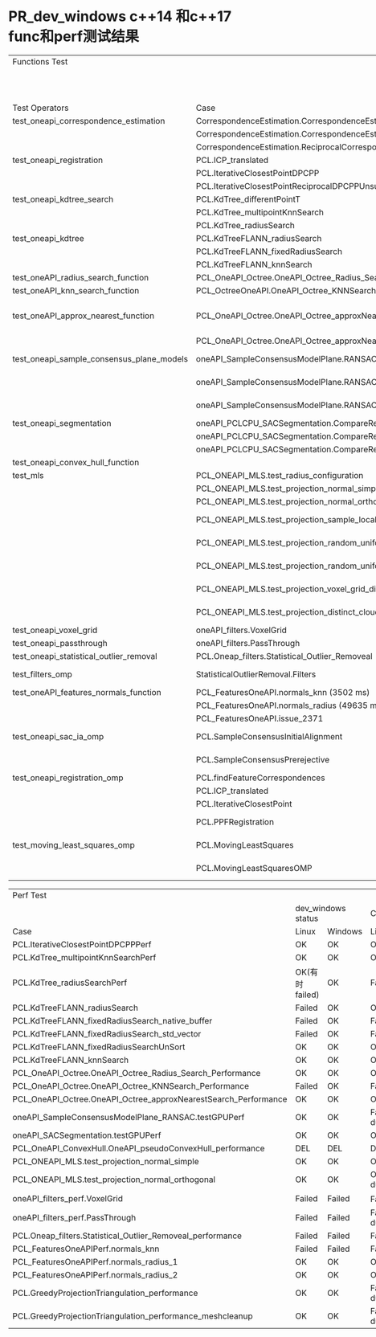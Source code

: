 # PR_dev_windows c++14 和c++17 func和perf测试结果
<body link="#0563C1" vlink="#954F72">

<table border=0 cellpadding=0 cellspacing=0 width=1710 style='border-collapse:
 collapse;table-layout:fixed;width:1284pt'>
 <col width=302 style='mso-width-source:userset;mso-width-alt:11044;width:227pt'>
 <col width=512 style='mso-width-source:userset;mso-width-alt:18724;width:384pt'>
 <col width=142 style='mso-width-source:userset;mso-width-alt:5193;width:107pt'>
 <col width=279 style='mso-width-source:userset;mso-width-alt:10203;width:209pt'>
 <col width=142 style='mso-width-source:userset;mso-width-alt:5193;width:107pt'>
 <col width=135 style='mso-width-source:userset;mso-width-alt:4937;width:101pt'>
 <col width=142 style='mso-width-source:userset;mso-width-alt:5193;width:107pt'>
 <col width=56 style='mso-width-source:userset;mso-width-alt:2048;width:42pt'>
 <tr height=20 style='height:15.0pt'>
  <td colspan=8 height=20 class=xl84 width=1710 style='border-right:.5pt solid black;
  height:15.0pt;width:1284pt'>Functions Test</td>
 </tr>
 <tr height=20 style='height:15.0pt'>
  <td height=20 class=xl66 style='height:15.0pt;border-top:none'>&nbsp;</td>
  <td class=xl66 style='border-top:none;border-left:none'>&nbsp;</td>
  <td colspan=2 class=xl82 style='border-left:none'>dev_windows Status</td>
  <td colspan=2 class=xl82 style='border-left:none'>C++14 PR_dev_windows Status</td>
  <td colspan=2 class=xl82 style='border-left:none'>C++17 PR_dev_windows Status</td>
 </tr>
 <tr height=20 style='height:15.0pt'>
  <td height=20 class=xl69 style='height:15.0pt;border-top:none'>Test Operators</td>
  <td class=xl69 style='border-top:none;border-left:none'>Case</td>
  <td class=xl70 style='border-top:none;border-left:none'>Linux</td>
  <td class=xl71 style='border-top:none;border-left:none'>Windows</td>
  <td class=xl70 style='border-top:none;border-left:none'>Linux</td>
  <td class=xl71 style='border-top:none;border-left:none'>Windows</td>
  <td class=xl70 style='border-top:none;border-left:none'>Linux</td>
  <td class=xl71 style='border-top:none;border-left:none'>Windows</td>
 </tr>
 <tr height=20 style='height:15.0pt'>
  <td height=20 class=xl72 style='height:15.0pt;border-top:none'>test_oneapi_correspondence_estimation<span
  style='mso-spacerun:yes'> </span></td>
  <td class=xl72 style='border-top:none;border-left:none'>CorrespondenceEstimation.CorrespondenceEstimationSetSearchMethod</td>
  <td class=xl72 style='border-top:none;border-left:none'>
  <div ccp_infra_version=3 ccp_infra_timestamp=1685414134092 ccp_infra_user_hash=1035841675
  ccp_infra_copy_id=c8aa6028-034e-4e26-89f7-ec0f1a643c41 data-ccp-timestamp=1685414134092>OK</td>
  <td class=xl72 style='border-top:none;border-left:none'>
  <div ccp_infra_version=3 ccp_infra_timestamp=1685414180586 ccp_infra_user_hash=1035841675
  ccp_infra_copy_id=5b463302-f63b-4d87-9c6c-52588d9d382e data-ccp-timestamp=1685414180586>OK</td>
  <td class=xl73 style='border-top:none;border-left:none'>OK</td>
  <td class=xl73 style='border-top:none;border-left:none'>OK</td>
  <td class=xl73 style='border-top:none;border-left:none'>OK</td>
  <td class=xl73 style='border-top:none;border-left:none'>OK</td>
 </tr>
 <tr height=20 style='height:15.0pt'>
  <td height=20 class=xl72 style='height:15.0pt;border-top:none'>&nbsp;</td>
  <td class=xl72 style='border-top:none;border-left:none'>CorrespondenceEstimation.CorrespondenceEstimation</td>
  <td class=xl72 style='border-top:none;border-left:none'>OK</td>
  <td class=xl72 style='border-top:none;border-left:none'>OK</td>
  <td class=xl73 style='border-top:none;border-left:none'>OK</td>
  <td class=xl73 style='border-top:none;border-left:none'>OK</td>
  <td class=xl73 style='border-top:none;border-left:none'>OK</td>
  <td class=xl73 style='border-top:none;border-left:none'>OK</td>
 </tr>
 <tr height=20 style='height:15.0pt'>
  <td height=20 class=xl72 style='height:15.0pt;border-top:none'>&nbsp;</td>
  <td class=xl72 style='border-top:none;border-left:none'>CorrespondenceEstimation.ReciprocalCorrespondenceEstimationUnsupported</td>
  <td class=xl72 style='border-top:none;border-left:none'>OK</td>
  <td class=xl72 style='border-top:none;border-left:none'>OK</td>
  <td class=xl73 style='border-top:none;border-left:none'>OK</td>
  <td class=xl73 style='border-top:none;border-left:none'>OK</td>
  <td class=xl73 style='border-top:none;border-left:none'>OK</td>
  <td class=xl73 style='border-top:none;border-left:none'>OK</td>
 </tr>
 <tr height=20 style='height:15.0pt'>
  <td height=20 class=xl74 style='height:15.0pt;border-top:none'>test_oneapi_registration</td>
  <td class=xl74 style='border-top:none;border-left:none'>PCL.ICP_translated</td>
  <td class=xl74 style='border-top:none;border-left:none'>OK</td>
  <td class=xl90 style='border-top:none;border-left:none'>OK</td>
  <td class=xl75 style='border-top:none;border-left:none'>OK</td>
  <td class=xl75 style='border-top:none;border-left:none'>OK</td>
  <td class=xl75 style='border-top:none;border-left:none'>OK</td>
  <td class=xl75 style='border-top:none;border-left:none'>OK</td>
 </tr>
 <tr height=20 style='height:15.0pt'>
  <td height=20 class=xl74 style='height:15.0pt;border-top:none'>&nbsp;</td>
  <td class=xl74 style='border-top:none;border-left:none'>PCL.IterativeClosestPointDPCPP</td>
  <td class=xl74 style='border-top:none;border-left:none'>OK</td>
  <td class=xl74 style='border-top:none;border-left:none'>OK</td>
  <td class=xl75 style='border-top:none;border-left:none'>OK</td>
  <td class=xl75 style='border-top:none;border-left:none'>OK</td>
  <td class=xl75 style='border-top:none;border-left:none'>OK</td>
  <td class=xl75 style='border-top:none;border-left:none'>OK</td>
 </tr>
 <tr height=20 style='height:15.0pt'>
  <td height=20 class=xl74 style='height:15.0pt;border-top:none'>&nbsp;</td>
  <td class=xl74 style='border-top:none;border-left:none'>PCL.IterativeClosestPointReciprocalDPCPPUnsupported</td>
  <td class=xl74 style='border-top:none;border-left:none'>OK</td>
  <td class=xl74 style='border-top:none;border-left:none'>OK</td>
  <td class=xl75 style='border-top:none;border-left:none'>OK</td>
  <td class=xl75 style='border-top:none;border-left:none'>OK</td>
  <td class=xl75 style='border-top:none;border-left:none'>OK</td>
  <td class=xl75 style='border-top:none;border-left:none'>OK</td>
 </tr>
 <tr height=20 style='height:15.0pt'>
  <td height=20 class=xl72 style='height:15.0pt;border-top:none'>test_oneapi_kdtree_search</td>
  <td class=xl72 style='border-top:none;border-left:none'>PCL.KdTree_differentPointT</td>
  <td class=xl72 style='border-top:none;border-left:none'>OK</td>
  <td class=xl72 style='border-top:none;border-left:none'>OK</td>
  <td class=xl73 style='border-top:none;border-left:none'>OK</td>
  <td class=xl73 style='border-top:none;border-left:none'>OK</td>
  <td class=xl73 style='border-top:none;border-left:none'>OK</td>
  <td class=xl73 style='border-top:none;border-left:none'>OK</td>
 </tr>
 <tr height=20 style='height:15.0pt'>
  <td height=20 class=xl72 style='height:15.0pt;border-top:none'>&nbsp;</td>
  <td class=xl72 style='border-top:none;border-left:none'>PCL.KdTree_multipointKnnSearch</td>
  <td class=xl72 style='border-top:none;border-left:none'>OK</td>
  <td class=xl72 style='border-top:none;border-left:none'>OK</td>
  <td class=xl73 style='border-top:none;border-left:none'>OK</td>
  <td class=xl73 style='border-top:none;border-left:none'>OK</td>
  <td class=xl73 style='border-top:none;border-left:none'>OK</td>
  <td class=xl73 style='border-top:none;border-left:none'>OK</td>
 </tr>
 <tr height=20 style='height:15.0pt'>
  <td height=20 class=xl72 style='height:15.0pt;border-top:none'>&nbsp;</td>
  <td class=xl72 style='border-top:none;border-left:none'>PCL.KdTree_radiusSearch</td>
  <td class=xl72 style='border-top:none;border-left:none'>OK</td>
  <td class=xl72 style='border-top:none;border-left:none'>OK</td>
  <td class=xl73 style='border-top:none;border-left:none'>OK</td>
  <td class=xl73 style='border-top:none;border-left:none'>OK</td>
  <td class=xl73 style='border-top:none;border-left:none'>OK</td>
  <td class=xl73 style='border-top:none;border-left:none'>OK</td>
 </tr>
 <tr height=20 style='height:15.0pt'>
  <td height=20 class=xl74 style='height:15.0pt;border-top:none'>test_oneapi_kdtree</td>
  <td class=xl74 style='border-top:none;border-left:none'>PCL.KdTreeFLANN_radiusSearch</td>
  <td class=xl74 style='border-top:none;border-left:none'>OK</td>
  <td class=xl74 style='border-top:none;border-left:none'>OK</td>
  <td class=xl75 style='border-top:none;border-left:none'>OK</td>
  <td class=xl75 style='border-top:none;border-left:none'>OK</td>
  <td class=xl75 style='border-top:none;border-left:none'>OK</td>
  <td class=xl75 style='border-top:none;border-left:none'>OK</td>
 </tr>
 <tr height=20 style='height:15.0pt'>
  <td height=20 class=xl74 style='height:15.0pt;border-top:none'>&nbsp;</td>
  <td class=xl74 style='border-top:none;border-left:none'>PCL.KdTreeFLANN_fixedRadiusSearch</td>
  <td class=xl74 style='border-top:none;border-left:none'>OK</td>
  <td class=xl74 style='border-top:none;border-left:none'>OK</td>
  <td class=xl75 style='border-top:none;border-left:none'>OK</td>
  <td class=xl75 style='border-top:none;border-left:none'>OK</td>
  <td class=xl75 style='border-top:none;border-left:none'>OK</td>
  <td class=xl75 style='border-top:none;border-left:none'>OK</td>
 </tr>
 <tr height=20 style='height:15.0pt'>
  <td height=20 class=xl74 style='height:15.0pt;border-top:none'>&nbsp;</td>
  <td class=xl74 style='border-top:none;border-left:none'>PCL.KdTreeFLANN_knnSearch</td>
  <td class=xl74 style='border-top:none;border-left:none'>OK</td>
  <td class=xl74 style='border-top:none;border-left:none'>OK</td>
  <td class=xl75 style='border-top:none;border-left:none'>OK</td>
  <td class=xl75 style='border-top:none;border-left:none'>OK</td>
  <td class=xl75 style='border-top:none;border-left:none'>OK</td>
  <td class=xl75 style='border-top:none;border-left:none'>OK</td>
 </tr>
 <tr height=20 style='height:15.0pt'>
  <td height=20 class=xl72 style='height:15.0pt;border-top:none'>test_oneAPI_radius_search_function</td>
  <td class=xl72 style='border-top:none;border-left:none'>PCL_OneAPI_Octree.OneAPI_Octree_Radius_Search_Function</td>
  <td class=xl72 style='border-top:none;border-left:none'>OK</td>
  <td class=xl72 style='border-top:none;border-left:none'>OK</td>
  <td class=xl73 style='border-top:none;border-left:none'>OK</td>
  <td class=xl73 style='border-top:none;border-left:none'>OK</td>
  <td class=xl73 style='border-top:none;border-left:none'>OK</td>
  <td class=xl73 style='border-top:none;border-left:none'>OK</td>
 </tr>
 <tr height=20 style='height:15.0pt'>
  <td height=20 class=xl74 style='height:15.0pt;border-top:none'>test_oneAPI_knn_search_function</td>
  <td class=xl74 style='border-top:none;border-left:none'>PCL_OctreeOneAPI.OneAPI_Octree_KNNSearch</td>
  <td class=xl74 style='border-top:none;border-left:none'>OK</td>
  <td class=xl74 style='border-top:none;border-left:none'>OK</td>
  <td class=xl75 style='border-top:none;border-left:none'>OK</td>
  <td class=xl75 style='border-top:none;border-left:none'>OK</td>
  <td class=xl75 style='border-top:none;border-left:none'>OK</td>
  <td class=xl75 style='border-top:none;border-left:none'>OK</td>
 </tr>
 <tr height=20 style='height:15.0pt'>
  <td height=20 class=xl72 style='height:15.0pt;border-top:none'>test_oneAPI_approx_nearest_function</td>
  <td class=xl72 style='border-top:none;border-left:none'>PCL_OneAPI_Octree.OneAPI_Octree_approxNearestSearch</td>
  <td class=xl81 style='border-top:none;border-left:none'>OK</td>
  <td class=xl91 style='border-top:none;border-left:none'>OK(127&#34892;ASSERT_EQ&#20462;&#25913;&#20026;EXCEPT_FLOAT_EQ)</td>
  <td class=xl73 style='border-top:none;border-left:none'>Failed(0.03!=0.03)</td>
  <td class=xl73 style='border-top:none;border-left:none'>Failed(0.03!=0.03)</td>
  <td class=xl73 style='border-top:none;border-left:none'>OK</td>
  <td class=xl73 style='border-top:none;border-left:none'>Failed</td>
 </tr>
 <tr height=20 style='height:15.0pt'>
  <td height=20 class=xl72 style='height:15.0pt;border-top:none'>&nbsp;</td>
  <td class=xl72 style='border-top:none;border-left:none'>PCL_OneAPI_Octree.OneAPI_Octree_approxNearestSearch_pcd</td>
  <td class=xl72 style='border-top:none;border-left:none'>OK</td>
  <td class=xl72 style='border-top:none;border-left:none'>OK</td>
  <td class=xl73 style='border-top:none;border-left:none'>OK</td>
  <td class=xl73 style='border-top:none;border-left:none'>OK</td>
  <td class=xl73 style='border-top:none;border-left:none'>OK</td>
  <td class=xl73 style='border-top:none;border-left:none'>OK</td>
 </tr>
 <tr height=20 style='height:15.0pt'>
  <td height=20 class=xl74 style='height:15.0pt;border-top:none'>test_oneapi_sample_consensus_plane_models</td>
  <td class=xl74 style='border-top:none;border-left:none'>oneAPI_SampleConsensusModelPlane.RANSAC_minimum_iteration</td>
  <td class=xl74 style='border-top:none;border-left:none'>OK</td>
  <td class=xl74 style='border-top:none;border-left:none'>OK</td>
  <td class=xl75 style='border-top:none;border-left:none'>Failed(Core dumped)</td>
  <td class=xl75 style='border-top:none;border-left:none'>OK</td>
  <td class=xl75 style='border-top:none;border-left:none'>OK</td>
  <td class=xl75 style='border-top:none;border-left:none'>OK</td>
 </tr>
 <tr height=20 style='height:15.0pt'>
  <td height=20 class=xl74 style='height:15.0pt;border-top:none'>&nbsp;</td>
  <td class=xl74 style='border-top:none;border-left:none'>oneAPI_SampleConsensusModelPlane.RANSAC_optimum_iteration</td>
  <td class=xl74 style='border-top:none;border-left:none'>OK</td>
  <td class=xl74 style='border-top:none;border-left:none'>OK</td>
  <td class=xl75 style='border-top:none;border-left:none'>Failed(Core dumped)</td>
  <td class=xl75 style='border-top:none;border-left:none'>OK</td>
  <td class=xl75 style='border-top:none;border-left:none'>OK</td>
  <td class=xl75 style='border-top:none;border-left:none'>OK</td>
 </tr>
 <tr height=20 style='height:15.0pt'>
  <td height=20 class=xl74 style='height:15.0pt;border-top:none'>&nbsp;</td>
  <td class=xl74 style='border-top:none;border-left:none'>oneAPI_SampleConsensusModelPlane.RANSAC_maximum_iteration</td>
  <td class=xl74 style='border-top:none;border-left:none'>OK</td>
  <td class=xl74 style='border-top:none;border-left:none'>OK</td>
  <td class=xl75 style='border-top:none;border-left:none'>Failed(Core dumped)</td>
  <td class=xl75 style='border-top:none;border-left:none'>OK</td>
  <td class=xl75 style='border-top:none;border-left:none'>OK</td>
  <td class=xl75 style='border-top:none;border-left:none'>OK</td>
 </tr>
 <tr height=20 style='height:15.0pt'>
  <td height=20 class=xl72 style='height:15.0pt;border-top:none'>test_oneapi_segmentation</td>
  <td class=xl72 style='border-top:none;border-left:none'>oneAPI_PCLCPU_SACSegmentation.CompareResults_minimum_iteration</td>
  <td class=xl72 style='border-top:none;border-left:none'>OK</td>
  <td class=xl72 style='border-top:none;border-left:none'>OK</td>
  <td class=xl73 style='border-top:none;border-left:none'>OK</td>
  <td class=xl73 style='border-top:none;border-left:none'>OK</td>
  <td class=xl73 style='border-top:none;border-left:none'>OK</td>
  <td class=xl73 style='border-top:none;border-left:none'>OK</td>
 </tr>
 <tr height=20 style='height:15.0pt'>
  <td height=20 class=xl72 style='height:15.0pt;border-top:none'>&nbsp;</td>
  <td class=xl72 style='border-top:none;border-left:none'>oneAPI_PCLCPU_SACSegmentation.CompareResults_optimum_iteration</td>
  <td class=xl72 style='border-top:none;border-left:none'>OK</td>
  <td class=xl72 style='border-top:none;border-left:none'>OK</td>
  <td class=xl73 style='border-top:none;border-left:none'>OK</td>
  <td class=xl73 style='border-top:none;border-left:none'>OK</td>
  <td class=xl73 style='border-top:none;border-left:none'>OK</td>
  <td class=xl73 style='border-top:none;border-left:none'>OK</td>
 </tr>
 <tr height=20 style='height:15.0pt'>
  <td height=20 class=xl72 style='height:15.0pt;border-top:none'>&nbsp;</td>
  <td class=xl72 style='border-top:none;border-left:none'>oneAPI_PCLCPU_SACSegmentation.CompareResults_maximum_itertaion</td>
  <td class=xl72 style='border-top:none;border-left:none'>OK</td>
  <td class=xl72 style='border-top:none;border-left:none'>OK</td>
  <td class=xl73 style='border-top:none;border-left:none'>OK</td>
  <td class=xl73 style='border-top:none;border-left:none'>OK</td>
  <td class=xl73 style='border-top:none;border-left:none'>OK</td>
  <td class=xl73 style='border-top:none;border-left:none'>OK</td>
 </tr>
 <tr height=20 style='height:15.0pt'>
  <td height=20 class=xl74 style='height:15.0pt;border-top:none'>test_oneapi_convex_hull_function</td>
  <td class=xl76 style='border-top:none;border-left:none'>&nbsp;</td>
  <td class=xl90 style='border-top:none;border-left:none'>Del</td>
  <td class=xl76 style='border-top:none;border-left:none'>Del</td>
  <td class=xl75 style='border-top:none;border-left:none'>Del</td>
  <td class=xl75 style='border-top:none;border-left:none'>Del</td>
  <td class=xl75 style='border-top:none;border-left:none'>Del</td>
  <td class=xl75 style='border-top:none;border-left:none'>Del</td>
 </tr>
 <tr height=20 style='height:15.0pt'>
  <td height=20 class=xl72 style='height:15.0pt;border-top:none'>test_mls</td>
  <td class=xl72 style='border-top:none;border-left:none'>PCL_ONEAPI_MLS.test_radius_configuration</td>
  <td class=xl72 style='border-top:none;border-left:none'>OK</td>
  <td class=xl72 style='border-top:none;border-left:none'>OK</td>
  <td class=xl73 style='border-top:none;border-left:none'>OK</td>
  <td class=xl73 style='border-top:none;border-left:none'>OK</td>
  <td class=xl73 style='border-top:none;border-left:none'>OK</td>
  <td class=xl73 style='border-top:none;border-left:none'>OK</td>
 </tr>
 <tr height=20 style='height:15.0pt'>
  <td height=20 class=xl72 style='height:15.0pt;border-top:none'>&nbsp;</td>
  <td class=xl72 style='border-top:none;border-left:none'>PCL_ONEAPI_MLS.test_projection_normal_simple</td>
  <td class=xl72 style='border-top:none;border-left:none'>OK</td>
  <td class=xl72 style='border-top:none;border-left:none'>OK</td>
  <td class=xl73 style='border-top:none;border-left:none'>OK</td>
  <td class=xl73 style='border-top:none;border-left:none'>OK</td>
  <td class=xl73 style='border-top:none;border-left:none'>OK</td>
  <td class=xl73 style='border-top:none;border-left:none'>OK</td>
 </tr>
 <tr height=20 style='height:15.0pt'>
  <td height=20 class=xl72 style='height:15.0pt;border-top:none'>&nbsp;</td>
  <td class=xl72 style='border-top:none;border-left:none'>PCL_ONEAPI_MLS.test_projection_normal_orthogonal</td>
  <td class=xl72 style='border-top:none;border-left:none'>OK</td>
  <td class=xl72 style='border-top:none;border-left:none'>OK</td>
  <td class=xl73 style='border-top:none;border-left:none'>OK</td>
  <td class=xl73 style='border-top:none;border-left:none'>OK</td>
  <td class=xl73 style='border-top:none;border-left:none'>OK</td>
  <td class=xl73 style='border-top:none;border-left:none'>OK</td>
 </tr>
 <tr height=20 style='height:15.0pt'>
  <td height=20 class=xl72 style='height:15.0pt;border-top:none'>&nbsp;</td>
  <td class=xl72 style='border-top:none;border-left:none'>PCL_ONEAPI_MLS.test_projection_sample_local_plane_simple</td>
  <td class=xl72 style='border-top:none;border-left:none'>OK</td>
  <td class=xl72 style='border-top:none;border-left:none'>OK</td>
  <td class=xl73 style='border-top:none;border-left:none'>Failed(Core dumped)</td>
  <td class=xl73 style='border-top:none;border-left:none'>OK</td>
  <td class=xl73 style='border-top:none;border-left:none'>OK</td>
  <td class=xl73 style='border-top:none;border-left:none'>OK</td>
 </tr>
 <tr height=20 style='height:15.0pt'>
  <td height=20 class=xl72 style='height:15.0pt;border-top:none'>&nbsp;</td>
  <td class=xl72 style='border-top:none;border-left:none'>PCL_ONEAPI_MLS.test_projection_random_uniform_density_simple</td>
  <td class=xl72 style='border-top:none;border-left:none'>OK</td>
  <td class=xl72 style='border-top:none;border-left:none'>OK</td>
  <td class=xl73 style='border-top:none;border-left:none'>Failed(Core dumped)</td>
  <td class=xl73 style='border-top:none;border-left:none'>OK</td>
  <td class=xl73 style='border-top:none;border-left:none'>OK</td>
  <td class=xl73 style='border-top:none;border-left:none'>OK</td>
 </tr>
 <tr height=20 style='height:15.0pt'>
  <td height=20 class=xl72 style='height:15.0pt;border-top:none'>&nbsp;</td>
  <td class=xl72 style='border-top:none;border-left:none'>PCL_ONEAPI_MLS.test_projection_random_uniform_density_orthogonal</td>
  <td class=xl72 style='border-top:none;border-left:none'>OK</td>
  <td class=xl72 style='border-top:none;border-left:none'>OK</td>
  <td class=xl73 style='border-top:none;border-left:none'>Failed(Core dumped)</td>
  <td class=xl73 style='border-top:none;border-left:none'>OK</td>
  <td class=xl73 style='border-top:none;border-left:none'>OK</td>
  <td class=xl73 style='border-top:none;border-left:none'>OK</td>
 </tr>
 <tr height=20 style='height:15.0pt'>
  <td height=20 class=xl72 style='height:15.0pt;border-top:none'>&nbsp;</td>
  <td class=xl72 style='border-top:none;border-left:none'>PCL_ONEAPI_MLS.test_projection_voxel_grid_dilation</td>
  <td class=xl72 style='border-top:none;border-left:none'>OK</td>
  <td class=xl72 style='border-top:none;border-left:none'>OK</td>
  <td class=xl73 style='border-top:none;border-left:none'>Failed(Core dumped)</td>
  <td class=xl73 style='border-top:none;border-left:none'>OK</td>
  <td class=xl73 style='border-top:none;border-left:none'>OK</td>
  <td class=xl73 style='border-top:none;border-left:none'>OK</td>
 </tr>
 <tr height=20 style='height:15.0pt'>
  <td height=20 class=xl72 style='height:15.0pt;border-top:none'>&nbsp;</td>
  <td class=xl72 style='border-top:none;border-left:none'>PCL_ONEAPI_MLS.test_projection_distinct_cloud</td>
  <td class=xl72 style='border-top:none;border-left:none'>OK</td>
  <td class=xl72 style='border-top:none;border-left:none'>OK</td>
  <td class=xl73 style='border-top:none;border-left:none'>Failed(Core dumped)</td>
  <td class=xl73 style='border-top:none;border-left:none'>OK</td>
  <td class=xl73 style='border-top:none;border-left:none'>OK</td>
  <td class=xl73 style='border-top:none;border-left:none'>OK</td>
 </tr>
 <tr height=20 style='height:15.0pt'>
  <td height=20 class=xl74 style='height:15.0pt;border-top:none'>test_oneapi_voxel_grid</td>
  <td class=xl74 style='border-top:none;border-left:none'>oneAPI_filters.VoxelGrid</td>
  <td class=xl74 style='border-top:none;border-left:none'>OK</td>
  <td class=xl74 style='border-top:none;border-left:none'>OK</td>
  <td class=xl75 style='border-top:none;border-left:none'>OK(Core dumped)</td>
  <td class=xl75 style='border-top:none;border-left:none'>OK</td>
  <td class=xl75 style='border-top:none;border-left:none'>OK</td>
  <td class=xl75 style='border-top:none;border-left:none'>OK</td>
 </tr>
 <tr height=20 style='height:15.0pt'>
  <td height=20 class=xl72 style='height:15.0pt;border-top:none'>test_oneapi_passthrough<span
  style='mso-spacerun:yes'> </span></td>
  <td class=xl72 style='border-top:none;border-left:none'>oneAPI_filters.PassThrough</td>
  <td class=xl72 style='border-top:none;border-left:none'>OK</td>
  <td class=xl72 style='border-top:none;border-left:none'>OK</td>
  <td class=xl73 style='border-top:none;border-left:none'>OK(Core dumped)</td>
  <td class=xl73 style='border-top:none;border-left:none'>OK</td>
  <td class=xl73 style='border-top:none;border-left:none'>OK</td>
  <td class=xl73 style='border-top:none;border-left:none'>OK</td>
 </tr>
 <tr height=20 style='height:15.0pt'>
  <td height=20 class=xl74 style='height:15.0pt;border-top:none'>test_oneapi_statistical_outlier_removal<span
  style='mso-spacerun:yes'> </span></td>
  <td class=xl74 style='border-top:none;border-left:none'>PCL.Oneap_filters.Statistical_Outlier_Removeal</td>
  <td class=xl74 style='border-top:none;border-left:none'>OK</td>
  <td class=xl74 style='border-top:none;border-left:none'>OK</td>
  <td class=xl75 style='border-top:none;border-left:none'>OK(Core dumped)</td>
  <td class=xl75 style='border-top:none;border-left:none'>OK</td>
  <td class=xl75 style='border-top:none;border-left:none'>OK</td>
  <td class=xl75 style='border-top:none;border-left:none'>OK</td>
 </tr>
 <tr height=20 style='height:15.0pt'>
  <td height=20 class=xl72 style='height:15.0pt;border-top:none'>test_filters_omp</td>
  <td class=xl72 style='border-top:none;border-left:none'>StatisticalOutlierRemoval.Filters</td>
  <td class=xl72 style='border-top:none;border-left:none'>OK</td>
  <td class=xl72 style='border-top:none;border-left:none'>OK</td>
  <td class=xl73 style='border-top:none;border-left:none'>Failed(Core dumped)</td>
  <td class=xl73 style='border-top:none;border-left:none'>OK</td>
  <td class=xl73 style='border-top:none;border-left:none'>OK</td>
  <td class=xl73 style='border-top:none;border-left:none'>OK</td>
 </tr>
 <tr height=20 style='height:15.0pt'>
  <td height=20 class=xl74 style='height:15.0pt;border-top:none'>test_oneAPI_features_normals_function<span
  style='mso-spacerun:yes'> </span></td>
  <td class=xl74 style='border-top:none;border-left:none'>PCL_FeaturesOneAPI.normals_knn
  (3502 ms)</td>
  <td class=xl74 style='border-top:none;border-left:none'>OK</td>
  <td class=xl74 style='border-top:none;border-left:none'>OK</td>
  <td class=xl75 style='border-top:none;border-left:none'>OK</td>
  <td class=xl75 style='border-top:none;border-left:none'>OK</td>
  <td class=xl75 style='border-top:none;border-left:none'>OK</td>
  <td class=xl75 style='border-top:none;border-left:none'>OK</td>
 </tr>
 <tr height=20 style='height:15.0pt'>
  <td height=20 class=xl74 style='height:15.0pt;border-top:none'>&nbsp;</td>
  <td class=xl74 style='border-top:none;border-left:none'>PCL_FeaturesOneAPI.normals_radius
  (49635 ms)</td>
  <td class=xl74 style='border-top:none;border-left:none'>OK</td>
  <td class=xl74 style='border-top:none;border-left:none'>OK</td>
  <td class=xl75 style='border-top:none;border-left:none'>OK</td>
  <td class=xl75 style='border-top:none;border-left:none'>OK</td>
  <td class=xl75 style='border-top:none;border-left:none'>OK</td>
  <td class=xl75 style='border-top:none;border-left:none'>OK</td>
 </tr>
 <tr height=20 style='height:15.0pt'>
  <td height=20 class=xl74 style='height:15.0pt;border-top:none'>&nbsp;</td>
  <td class=xl74 style='border-top:none;border-left:none'>PCL_FeaturesOneAPI.issue_2371</td>
  <td class=xl74 style='border-top:none;border-left:none'>OK</td>
  <td class=xl74 style='border-top:none;border-left:none'>OK</td>
  <td class=xl75 style='border-top:none;border-left:none'>OK</td>
  <td class=xl75 style='border-top:none;border-left:none'>OK</td>
  <td class=xl75 style='border-top:none;border-left:none'>OK</td>
  <td class=xl75 style='border-top:none;border-left:none'>OK</td>
 </tr>
 <tr height=20 style='height:15.0pt'>
  <td height=20 class=xl72 style='height:15.0pt;border-top:none'>test_oneapi_sac_ia_omp<span
  style='mso-spacerun:yes'> </span></td>
  <td class=xl72 style='border-top:none;border-left:none'>PCL.SampleConsensusInitialAlignment</td>
  <td class=xl72 style='border-top:none;border-left:none'>OK</td>
  <td class=xl72 style='border-top:none;border-left:none'>OK</td>
  <td class=xl73 style='border-top:none;border-left:none'>Failed(Core dumped)</td>
  <td class=xl73 style='border-top:none;border-left:none'>OK</td>
  <td class=xl73 style='border-top:none;border-left:none'>OK</td>
  <td class=xl73 style='border-top:none;border-left:none'>OK</td>
 </tr>
 <tr height=20 style='height:15.0pt'>
  <td height=20 class=xl72 style='height:15.0pt;border-top:none'>&nbsp;</td>
  <td class=xl72 style='border-top:none;border-left:none'>PCL.SampleConsensusPrerejective</td>
  <td class=xl72 style='border-top:none;border-left:none'>OK</td>
  <td class=xl72 style='border-top:none;border-left:none'>OK</td>
  <td class=xl73 style='border-top:none;border-left:none'>Failed(Core dumped)</td>
  <td class=xl73 style='border-top:none;border-left:none'>OK</td>
  <td class=xl73 style='border-top:none;border-left:none'>OK</td>
  <td class=xl73 style='border-top:none;border-left:none'>OK</td>
 </tr>
 <tr height=20 style='height:15.0pt'>
  <td height=20 class=xl74 style='height:15.0pt;border-top:none'>test_oneapi_registration_omp</td>
  <td class=xl74 style='border-top:none;border-left:none'>PCL.findFeatureCorrespondences</td>
  <td class=xl74 style='border-top:none;border-left:none'>OK</td>
  <td class=xl92 style='border-top:none;border-left:none'>OK</td>
  <td class=xl75 style='border-top:none;border-left:none'>OK</td>
  <td class=xl75 style='border-top:none;border-left:none'>OK</td>
  <td class=xl75 style='border-top:none;border-left:none'>OK</td>
  <td class=xl75 style='border-top:none;border-left:none'>OK</td>
 </tr>
 <tr height=20 style='height:15.0pt'>
  <td height=20 class=xl74 style='height:15.0pt;border-top:none'>&nbsp;</td>
  <td class=xl74 style='border-top:none;border-left:none'>PCL.ICP_translated</td>
  <td class=xl74 style='border-top:none;border-left:none'>OK</td>
  <td class=xl90 style='border-top:none;border-left:none'>OK</td>
  <td class=xl75 style='border-top:none;border-left:none'>OK</td>
  <td class=xl75 style='border-top:none;border-left:none'>OK</td>
  <td class=xl75 style='border-top:none;border-left:none'>OK</td>
  <td class=xl75 style='border-top:none;border-left:none'>OK</td>
 </tr>
 <tr height=20 style='height:15.0pt'>
  <td height=20 class=xl74 style='height:15.0pt;border-top:none'>&nbsp;</td>
  <td class=xl74 style='border-top:none;border-left:none'>PCL.IterativeClosestPoint</td>
  <td class=xl74 style='border-top:none;border-left:none'>OK</td>
  <td class=xl92 style='border-top:none;border-left:none'>OK</td>
  <td class=xl75 style='border-top:none;border-left:none'>OK</td>
  <td class=xl75 style='border-top:none;border-left:none'>OK</td>
  <td class=xl75 style='border-top:none;border-left:none'>OK</td>
  <td class=xl75 style='border-top:none;border-left:none'>OK</td>
 </tr>
 <tr height=20 style='height:15.0pt'>
  <td height=20 class=xl74 style='height:15.0pt;border-top:none'>&nbsp;</td>
  <td class=xl74 style='border-top:none;border-left:none'>PCL.PPFRegistration</td>
  <td class=xl74 style='border-top:none;border-left:none'>OK</td>
  <td class=xl92 style='border-top:none;border-left:none'>OK</td>
  <td class=xl75 style='border-top:none;border-left:none'>Failed(Core dumped)</td>
  <td class=xl75 style='border-top:none;border-left:none'>OK</td>
  <td class=xl75 style='border-top:none;border-left:none'>OK</td>
  <td class=xl75 style='border-top:none;border-left:none'>OK</td>
 </tr>
 <tr height=20 style='height:15.0pt'>
  <td height=20 class=xl72 style='height:15.0pt;border-top:none'>test_moving_least_squares_omp</td>
  <td class=xl72 style='border-top:none;border-left:none'>PCL.MovingLeastSquares</td>
  <td class=xl81 style='border-top:none;border-left:none'>OK</td>
  <td class=xl72 style='border-top:none;border-left:none'>OK</td>
  <td class=xl73 style='border-top:none;border-left:none'>Failed(Core dumped)</td>
  <td class=xl73 style='border-top:none;border-left:none'>OK</td>
  <td class=xl73 style='border-top:none;border-left:none'>OK</td>
  <td class=xl73 style='border-top:none;border-left:none'>OK</td>
 </tr>
 <tr height=20 style='height:15.0pt'>
  <td height=20 class=xl72 style='height:15.0pt;border-top:none'>&nbsp;</td>
  <td class=xl72 style='border-top:none;border-left:none'>PCL.MovingLeastSquaresOMP</td>
  <td class=xl81 style='border-top:none;border-left:none'>OK</div>
  </td>
  <td class=xl72 style='border-top:none;border-left:none'>ok</div>
  </td>
  <td class=xl73 style='border-top:none;border-left:none'>Failed(Core dumped)</td>
  <td class=xl73 style='border-top:none;border-left:none'>ok</td>
  <td class=xl73 style='border-top:none;border-left:none'>OK</td>
  <td class=xl73 style='border-top:none;border-left:none'>OK</td>
 </tr>
 <![if supportMisalignedColumns]>
 <tr height=0 style='display:none'>
  <td width=302 style='width:227pt'></td>
  <td width=512 style='width:384pt'></td>
  <td width=142 style='width:107pt'></td>
  <td width=279 style='width:209pt'></td>
  <td width=142 style='width:107pt'></td>
  <td width=135 style='width:101pt'></td>
  <td width=142 style='width:107pt'></td>
  <td width=56 style='width:42pt'></td>
 </tr>
 <![endif]>
</table>

</body>


<table border=0 cellpadding=0 cellspacing=0 width=1198 style='border-collapse:
 collapse;table-layout:fixed;width:901pt'>
 <col width=461 style='mso-width-source:userset;mso-width-alt:16859;width:346pt'>
 <col width=150 style='mso-width-source:userset;mso-width-alt:5485;width:113pt'>
 <col width=96 style='mso-width-source:userset;mso-width-alt:3510;width:72pt'>
 <col width=150 style='mso-width-source:userset;mso-width-alt:5485;width:113pt'>
 <col width=121 style='mso-width-source:userset;mso-width-alt:4425;width:91pt'>
 <col width=102 style='mso-width-source:userset;mso-width-alt:3730;width:77pt'>
 <col width=118 style='mso-width-source:userset;mso-width-alt:4315;width:89pt'>
 <tr height=20 style='height:15.0pt'>
  <td colspan=7 height=20 class=xl88 width=1198 style='height:15.0pt;
  width:901pt'>Perf Test</td>
 </tr>
 <tr height=20 style='height:15.0pt'>
  <td height=20 class=xl66 style='height:15.0pt;border-top:none'>&nbsp;</td>
  <td colspan=2 class=xl87 style='border-left:none'>dev_windows status</td>
  <td colspan=2 class=xl82 style='border-left:none'>C++14 PR_dev_windows Status</td>
  <td colspan=2 class=xl82 style='border-left:none'>C++17 PR_dev_windows Status</td>
 </tr>
 <tr height=20 style='height:15.0pt'>
  <td height=20 class=xl69 style='height:15.0pt;border-top:none'>Case</td>
  <td class=xl77 style='border-top:none;border-left:none'>Linux</td>
  <td class=xl77 style='border-top:none;border-left:none'>Windows</td>
  <td class=xl77 style='border-top:none;border-left:none'>Linux</td>
  <td class=xl77 style='border-top:none;border-left:none'>Windows</td>
  <td class=xl77 style='border-top:none;border-left:none'>Linux</td>
  <td class=xl77 style='border-top:none;border-left:none'>Windows</td>
 </tr>
 <tr height=20 style='height:15.0pt'>
  <td height=20 class=xl78 style='height:15.0pt;border-top:none'>PCL.IterativeClosestPointDPCPPPerf</td>
  <td class=xl72 style='border-top:none;border-left:none'>
  <div ccp_infra_version=3 ccp_infra_timestamp=1685414040598 ccp_infra_user_hash=1035841675
  ccp_infra_copy_id=838e0280-60cb-4b1a-9290-4fba377f1bb0 data-ccp-timestamp=1685414040598>OK</td>
  <td class=xl72 style='border-top:none;border-left:none'>
  <div ccp_infra_version=3 ccp_infra_timestamp=1685414098208 ccp_infra_user_hash=1035841675
  ccp_infra_copy_id=038c4659-ba84-45b3-b407-7f7090816a48 data-ccp-timestamp=1685414098208>OK</td>
  <td class=xl73 style='border-top:none;border-left:none'>OK</td>
  <td class=xl73 style='border-top:none;border-left:none'>OK</td>
  <td class=xl73 style='border-top:none;border-left:none'>OK</td>
  <td class=xl73 style='border-top:none;border-left:none'>OK</td>
 </tr>
 <tr height=20 style='height:15.0pt'>
  <td height=20 class=xl78 style='height:15.0pt;border-top:none'>PCL.KdTree_multipointKnnSearchPerf</td>
  <td class=xl72 style='border-top:none;border-left:none'>OK</td>
  <td class=xl72 style='border-top:none;border-left:none'>OK</td>
  <td class=xl73 style='border-top:none;border-left:none'>OK</td>
  <td class=xl73 style='border-top:none;border-left:none'>OK</td>
  <td class=xl73 style='border-top:none;border-left:none'>OK</td>
  <td class=xl73 style='border-top:none;border-left:none'>OK</td>
 </tr>
 <tr height=20 style='height:15.0pt'>
  <td height=20 class=xl78 style='height:15.0pt;border-top:none'>PCL.KdTree_radiusSearchPerf</td>
  <td class=xl72 style='border-top:none;border-left:none'>OK(&#26377;&#26102;failed)</td>
  <td class=xl72 style='border-top:none;border-left:none'>OK</td>
  <td class=xl73 style='border-top:none;border-left:none'>Failed(1.47&lt;1.5)</td>
  <td class=xl73 style='border-top:none;border-left:none'>OK</td>
  <td class=xl73 style='border-top:none;border-left:none'>OK</td>
  <td class=xl73 style='border-top:none;border-left:none'>OK</td>
 </tr>
 <tr height=20 style='height:15.0pt'>
  <td height=20 class=xl79 style='height:15.0pt;border-top:none'>PCL.KdTreeFLANN_radiusSearch</td>
  <td class=xl76 style='border-top:none;border-left:none'>Failed</td>
  <td class=xl74 style='border-top:none;border-left:none'>OK</td>
  <td class=xl75 style='border-top:none;border-left:none'>OK</td>
  <td class=xl75 style='border-top:none;border-left:none'>OK</td>
  <td class=xl75 style='border-top:none;border-left:none'>Failed(1.48&lt;1.<span
  style='display:none'>5)</span></td>
  <td class=xl75 style='border-top:none;border-left:none'>OK</td>
 </tr>
 <tr height=20 style='height:15.0pt'>
  <td height=20 class=xl79 style='height:15.0pt;border-top:none'>PCL.KdTreeFLANN_fixedRadiusSearch_native_buffer</td>
  <td class=xl76 style='border-top:none;border-left:none'>Failed</td>
  <td class=xl74 style='border-top:none;border-left:none'>OK</td>
  <td class=xl75 style='border-top:none;border-left:none'>Failed(1.47&lt;1.5)</td>
  <td class=xl75 style='border-top:none;border-left:none'>OK</td>
  <td class=xl75 style='border-top:none;border-left:none'>Failed(1.40&lt;1.<span
  style='display:none'>5)</span></td>
  <td class=xl75 style='border-top:none;border-left:none'>OK</td>
 </tr>
 <tr height=20 style='height:15.0pt'>
  <td height=20 class=xl79 style='height:15.0pt;border-top:none'>PCL.KdTreeFLANN_fixedRadiusSearch_std_vector</td>
  <td class=xl76 style='border-top:none;border-left:none'>Failed</td>
  <td class=xl74 style='border-top:none;border-left:none'>OK</td>
  <td class=xl75 style='border-top:none;border-left:none'>Failed(1.38&lt;1.5)</td>
  <td class=xl75 style='border-top:none;border-left:none'>OK</td>
  <td class=xl75 style='border-top:none;border-left:none'>Failed(1.30&lt;1.<span
  style='display:none'>5)</span></td>
  <td class=xl75 style='border-top:none;border-left:none'>OK</td>
 </tr>
 <tr height=20 style='height:15.0pt'>
  <td height=20 class=xl79 style='height:15.0pt;border-top:none'>PCL.KdTreeFLANN_fixedRadiusSearchUnSort</td>
  <td class=xl74 style='border-top:none;border-left:none'>OK</td>
  <td class=xl74 style='border-top:none;border-left:none'>OK</td>
  <td class=xl75 style='border-top:none;border-left:none'>OK</td>
  <td class=xl75 style='border-top:none;border-left:none'>OK</td>
  <td class=xl75 style='border-top:none;border-left:none'>OK</td>
  <td class=xl75 style='border-top:none;border-left:none'>OK</td>
 </tr>
 <tr height=20 style='height:15.0pt'>
  <td height=20 class=xl79 style='height:15.0pt;border-top:none'>PCL.KdTreeFLANN_knnSearch</td>
  <td class=xl74 style='border-top:none;border-left:none'>OK</td>
  <td class=xl74 style='border-top:none;border-left:none'>OK</td>
  <td class=xl75 style='border-top:none;border-left:none'>OK</td>
  <td class=xl75 style='border-top:none;border-left:none'>OK</td>
  <td class=xl75 style='border-top:none;border-left:none'>OK</td>
  <td class=xl75 style='border-top:none;border-left:none'>OK</td>
 </tr>
 <tr height=20 style='height:15.0pt'>
  <td height=20 class=xl78 style='height:15.0pt;border-top:none'>PCL_OneAPI_Octree.OneAPI_Octree_Radius_Search_Performance</td>
  <td class=xl93 style='border-top:none;border-left:none'>OK</td>
  <td class=xl72 style='border-top:none;border-left:none'>OK</td>
  <td class=xl80 style='border-top:none;border-left:none'>OK</td>
  <td class=xl73 style='border-top:none;border-left:none'>OK</td>
  <td class=xl80 style='border-top:none;border-left:none'>OK</td>
  <td class=xl80 style='border-top:none;border-left:none'>OK</td>
 </tr>
 <tr height=20 style='height:15.0pt'>
  <td height=20 class=xl78 style='height:15.0pt;border-top:none'>PCL_OneAPI_Octree.OneAPI_Octree_KNNSearch_Performance</td>
  <td class=xl91 style='border-top:none;border-left:none'>Failed</td>
  <td class=xl72 style='border-top:none;border-left:none'>OK</td>
  <td class=xl73 style='border-top:none;border-left:none'>Failed(8.5&lt;10)</td>
  <td class=xl73 style='border-top:none;border-left:none'>OK</td>
  <td class=xl73 style='border-top:none;border-left:none'>Failed(8.8&lt;10)</td>
  <td class=xl73 style='border-top:none;border-left:none'>OK</td>
 </tr>
 <tr height=20 style='height:15.0pt'>
  <td height=20 class=xl78 style='height:15.0pt;border-top:none'>PCL_OneAPI_Octree.OneAPI_Octree_approxNearestSearch_Performance</td>
  <td class=xl72 style='border-top:none;border-left:none'>OK</td>
  <td class=xl72 style='border-top:none;border-left:none'>OK</td>
  <td class=xl73 style='border-top:none;border-left:none'>OK</td>
  <td class=xl73 style='border-top:none;border-left:none'>OK</td>
  <td class=xl73 style='border-top:none;border-left:none'>OK</td>
  <td class=xl73 style='border-top:none;border-left:none'>OK</td>
 </tr>
 <tr height=20 style='height:15.0pt'>
  <td height=20 class=xl78 style='height:15.0pt;border-top:none'>oneAPI_SampleConsensusModelPlane_RANSAC.testGPUPerf</td>
  <td class=xl72 style='border-top:none;border-left:none'>OK</td>
  <td class=xl72 style='border-top:none;border-left:none'>OK</td>
  <td class=xl73 style='border-top:none;border-left:none'>Failed(Core dumped)</td>
  <td class=xl73 style='border-top:none;border-left:none'>OK</td>
  <td class=xl73 style='border-top:none;border-left:none'>OK</td>
  <td class=xl73 style='border-top:none;border-left:none'>OK</td>
 </tr>
 <tr height=20 style='height:15.0pt'>
  <td height=20 class=xl78 style='height:15.0pt;border-top:none'>oneAPI_SACSegmentation.testGPUPerf</td>
  <td class=xl72 style='border-top:none;border-left:none'>OK</td>
  <td class=xl72 style='border-top:none;border-left:none'>OK</td>
  <td class=xl73 style='border-top:none;border-left:none'>OK</td>
  <td class=xl73 style='border-top:none;border-left:none'>OK</td>
  <td class=xl73 style='border-top:none;border-left:none'>OK</td>
  <td class=xl73 style='border-top:none;border-left:none'>OK</td>
 </tr>
 <tr height=20 style='height:15.0pt'>
  <td height=20 class=xl78 style='height:15.0pt;border-top:none'>PCL_OneAPI_ConvexHull.OneAPI_pseudoConvexHull_performance</td>
  <td class=xl72 style='border-top:none;border-left:none'>DEL</td>
  <td class=xl72 style='border-top:none;border-left:none'>DEL</td>
  <td class=xl73 style='border-top:none;border-left:none'>DEL</td>
  <td class=xl73 style='border-top:none;border-left:none'>DEL</td>
  <td class=xl73 style='border-top:none;border-left:none'>DEL</td>
  <td class=xl73 style='border-top:none;border-left:none'>DEL</td>
 </tr>
 <tr height=20 style='height:15.0pt'>
  <td height=20 class=xl79 style='height:15.0pt;border-top:none'>PCL_ONEAPI_MLS.test_projection_normal_simple</td>
  <td class=xl74 style='border-top:none;border-left:none'>OK</td>
  <td class=xl74 style='border-top:none;border-left:none'>OK</td>
  <td class=xl75 style='border-top:none;border-left:none'>OK</td>
  <td class=xl75 style='border-top:none;border-left:none'>OK</td>
  <td class=xl75 style='border-top:none;border-left:none'>OK</td>
  <td class=xl75 style='border-top:none;border-left:none'>OK</td>
 </tr>
 <tr height=20 style='height:15.0pt'>
  <td height=20 class=xl79 style='height:15.0pt;border-top:none'>PCL_ONEAPI_MLS.test_projection_normal_orthogonal</td>
  <td class=xl74 style='border-top:none;border-left:none'>OK</td>
  <td class=xl74 style='border-top:none;border-left:none'>OK</td>
  <td class=xl75 style='border-top:none;border-left:none'>OK(core dumped)</td>
  <td class=xl75 style='border-top:none;border-left:none'>OK</td>
  <td class=xl75 style='border-top:none;border-left:none'>OK(Core dumped<span
  style='display:none'>)</span></td>
  <td class=xl75 style='border-top:none;border-left:none'>OK</td>
 </tr>
 <tr height=20 style='height:15.0pt'>
  <td height=20 class=xl78 style='height:15.0pt;border-top:none'>oneAPI_filters_perf.VoxelGrid</td>
  <td class=xl91 style='border-top:none;border-left:none'>Failed</td>
  <td class=xl91 style='border-top:none;border-left:none'>Failed</td>
  <td class=xl73 style='border-top:none;border-left:none'>Failed&#65288;1.57&lt;2&#65289;</td>
  <td class=xl73 style='border-top:none;border-left:none'>Failed(1.5&lt;2)</td>
  <td class=xl73 style='border-top:none;border-left:none'>Failed(1.45&lt;2)</td>
  <td class=xl73 style='border-top:none;border-left:none'>Failed(1.47&lt;2)</td>
 </tr>
 <tr height=20 style='height:15.0pt'>
  <td height=20 class=xl78 style='height:15.0pt;border-top:none'>oneAPI_filters_perf.PassThrough</td>
  <td class=xl91 style='border-top:none;border-left:none'>Failed<span
  style='mso-spacerun:yes'> </span></td>
  <td class=xl91 style='border-top:none;border-left:none'>Failed</td>
  <td class=xl73 style='border-top:none;border-left:none'>Failed(core
  dumped)<span style='mso-spacerun:yes'> </span></td>
  <td class=xl73 style='border-top:none;border-left:none'>Failed(1.69&lt;2)</td>
  <td class=xl73 style='border-top:none;border-left:none'>Failed(0.72&lt;2)</td>
  <td class=xl73 style='border-top:none;border-left:none'>Failed(1.72&lt;2)</td>
 </tr>
 <tr height=20 style='height:15.0pt'>
  <td height=20 class=xl78 style='height:15.0pt;border-top:none'>PCL.Oneap_filters.Statistical_Outlier_Removeal_performance</td>
  <td class=xl91 style='border-top:none;border-left:none'>Failed</td>
  <td class=xl91 style='border-top:none;border-left:none'>Failed</td>
  <td class=xl73 style='border-top:none;border-left:none'>Failed(0.88&lt;1.3)</td>
  <td class=xl73 style='border-top:none;border-left:none'>Failed(0.89&lt;1.3)</td>
  <td class=xl73 style='border-top:none;border-left:none'>Failed(0.86&lt;1.<span
  style='display:none'>3)</span></td>
  <td class=xl73 style='border-top:none;border-left:none'>Failed(0.86&lt;1.3)</td>
 </tr>
 <tr height=20 style='height:15.0pt'>
  <td height=20 class=xl79 style='height:15.0pt;border-top:none'>PCL_FeaturesOneAPIPerf.normals_knn</td>
  <td class=xl76 style='border-top:none;border-left:none'>Failed</td>
  <td class=xl76 style='border-top:none;border-left:none'>Failed</td>
  <td class=xl75 style='border-top:none;border-left:none'>Failed(1.16&lt;1.5)</td>
  <td class=xl75 style='border-top:none;border-left:none'>Failed(1.11&lt;1.5)</td>
  <td class=xl75 style='border-top:none;border-left:none'>Failed(1.11&lt;1.<span
  style='display:none'>5)</span></td>
  <td class=xl75 style='border-top:none;border-left:none'>Failed(1.11&lt;1.5)</td>
 </tr>
 <tr height=20 style='height:15.0pt'>
  <td height=20 class=xl79 style='height:15.0pt;border-top:none'>PCL_FeaturesOneAPIPerf.normals_radius_1</td>
  <td class=xl74 style='border-top:none;border-left:none'>OK</td>
  <td class=xl74 style='border-top:none;border-left:none'>OK</td>
  <td class=xl75 style='border-top:none;border-left:none'>OK</td>
  <td class=xl75 style='border-top:none;border-left:none'>OK</td>
  <td class=xl75 style='border-top:none;border-left:none'>OK</td>
  <td class=xl75 style='border-top:none;border-left:none'>OK</td>
 </tr>
 <tr height=20 style='height:15.0pt'>
  <td height=20 class=xl79 style='height:15.0pt;border-top:none'>PCL_FeaturesOneAPIPerf.normals_radius_2</td>
  <td class=xl74 style='border-top:none;border-left:none'>OK</td>
  <td class=xl74 style='border-top:none;border-left:none'>OK</td>
  <td class=xl75 style='border-top:none;border-left:none'>OK</td>
  <td class=xl75 style='border-top:none;border-left:none'>OK</td>
  <td class=xl75 style='border-top:none;border-left:none'>OK</td>
  <td class=xl75 style='border-top:none;border-left:none'>OK</td>
 </tr>
 <tr height=20 style='height:15.0pt'>
  <td height=20 class=xl78 style='height:15.0pt;border-top:none'>PCL.GreedyProjectionTriangulation_performance</td>
  <td class=xl72 style='border-top:none;border-left:none'>OK</td>
  <td class=xl72 style='border-top:none;border-left:none'>OK</td>
  <td class=xl73 style='border-top:none;border-left:none'>Failed(core dumped)</td>
  <td class=xl73 style='border-top:none;border-left:none'>OK</td>
  <td class=xl73 style='border-top:none;border-left:none'>OK</td>
  <td class=xl73 style='border-top:none;border-left:none'>OK</td>
 </tr>
 <tr height=20 style='height:15.0pt'>
  <td height=20 class=xl78 style='height:15.0pt;border-top:none'>PCL.GreedyProjectionTriangulation_performance_meshcleanup</td>
  <td class=xl72 style='border-top:none;border-left:none'>OK</div>
  </td>
  <td class=xl72 style='border-top:none;border-left:none'>OK</div>
  </td>
  <td class=xl81 style='border-top:none;border-left:none'>Failed(core dumped)</td>
  <td class=xl81 style='border-top:none;border-left:none'>OK</td>
  <td class=xl81 style='border-top:none;border-left:none'>OK</td>
  <td class=xl81 style='border-top:none;border-left:none'>OK</td>
 </tr>
 <![if supportMisalignedColumns]>
 <tr height=0 style='display:none'>
  <td width=461 style='width:346pt'></td>
  <td width=150 style='width:113pt'></td>
  <td width=96 style='width:72pt'></td>
  <td width=150 style='width:113pt'></td>
  <td width=121 style='width:91pt'></td>
  <td width=102 style='width:77pt'></td>
  <td width=118 style='width:89pt'></td>
 </tr>
 <![endif]>
</table>

</body>

